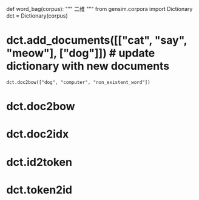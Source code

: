 def word_bag(corpus):
    """
    二维
    """
    from gensim.corpora import Dictionary
    dct = Dictionary(corpus)
#     dct.add_documents([["cat", "say", "meow"], ["dog"]])  # update dictionary with new documents
    dct.doc2bow(["dog", "computer", "non_existent_word"])

# dct.doc2bow
# dct.doc2idx
# dct.id2token
# dct.token2id
